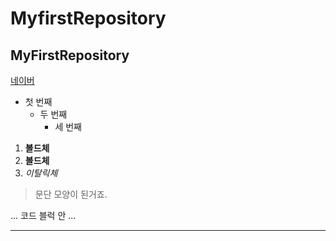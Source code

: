 # MyfirstRepository
## MyFirstRepository

[네이버](https://naver.com)

- 첫 번째
  - 두 번째
    - 세 번째

1. **볼드체**
2. __볼드체__
3. *이탈릭체*

>문단 모양이 된거죠.
>

...
코드 블럭 안
...
* * *

<ing width="" height="" src=",/png/고양이.png"></ing>



